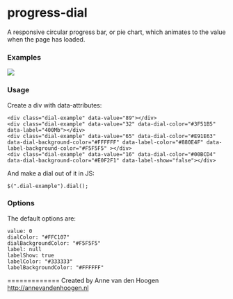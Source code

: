 # progress-dial
A responsive circular progress bar, or pie chart, which animates to the value when the page has loaded.

### Examples
![](https://cloud.githubusercontent.com/assets/10232608/5488898/1b6d89e4-86c4-11e4-803f-e321bfe5cab0.png)

### Usage
Create a div with data-attributes:
```
<div class="dial-example" data-value="89"></div>
<div class="dial-example" data-value="32" data-dial-color="#3F51B5" data-label="400Mb"></div>
<div class="dial-example" data-value="65" data-dial-color="#E91E63" data-dial-background-color="#FFFFFF" data-label-color="#880E4F" data-label-background-color="#F5F5F5" ></div>
<div class="dial-example" data-value="16" data-dial-color="#00BCD4" data-dial-background-color="#E0F2F1" data-label-show="false"></div>
```

And make a dial out of it in JS:
```
$(".dial-example").dial();
```
### Options
The default options are:
```
value: 0
dialColor: "#FFC107"
dialBackgroundColor: "#F5F5F5"
label: null
labelShow: true
labelColor: "#333333"
labelBackgroundColor: "#FFFFFF"
```

=============
Created by Anne van den Hoogen http://annevandenhoogen.nl
